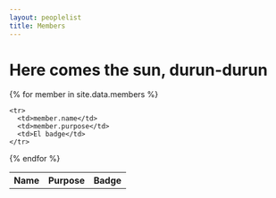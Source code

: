 ```yaml
---
layout: peoplelist
title: Members
---
```


# Here comes the sun, durun-durun

<table>
    <tr>
    <th>Name</th>
    <th>Purpose</th>
    <th>Badge</th>     
  </tr>
  
  
{% for member in site.data.members %}
  <!---{% for i in (1..4) %} --->
    <tr>
      <td>member.name</td>
      <td>member.purpose</td>
      <td>El badge</td>
    </tr>
{% endfor %}
</table>


